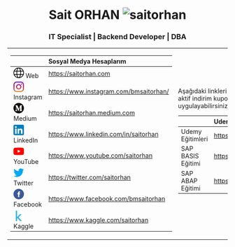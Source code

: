 <h1 align="center">Sait ORHAN <img src="https://komarev.com/ghpvc/?username=saitorhan" alt="saitorhan" /> </h1>
<h3 align="center">IT Specialist | Backend Developer | DBA</h3>

<table>
  <tr>
    <td>
            

|          |         Sosyal Medya Hesaplarım                              |
| -------- |:--------------------------------------|
| ![alt text](https://github.com/saitorhan/saitorhan/blob/master/Media/web.png "Sait ORHAN") Web      | https://saitorhan.com                 |
| ![alt text](https://github.com/saitorhan/saitorhan/blob/master/Media/instagram.png "Sait ORHAN") Instagram      | https://www.instagram.com/bmsaitorhan/                 |
| ![alt text](https://github.com/saitorhan/saitorhan/blob/master/Media/mediumico.png "Sait ORHAN") Medium   | https://saitorhan.medium.com         |
| ![alt text](https://github.com/saitorhan/saitorhan/blob/master/Media/linkedinico.png "Sait ORHAN") LinkedIn | https://www.linkedin.com/in/saitorhan |
| ![alt text](https://github.com/saitorhan/saitorhan/blob/master/Media/youtube.png "Sait ORHAN") YouTube  | https://www.youtube.com/saitorhan     |
| ![alt text](https://github.com/saitorhan/saitorhan/blob/master/Media/twitter.png "Sait ORHAN") Twitter  | https://twitter.com/saitorhan         |
| ![alt text](https://github.com/saitorhan/saitorhan/blob/master/Media/facebook.png "Sait ORHAN") Facebook | https://www.facebook.com/bmsaitorhan  |
| ![alt text](https://github.com/saitorhan/saitorhan/blob/master/Media/kaggle.png "Sait ORHAN") Kaggle | https://www.kaggle.com/saitorhan  |


    
  <td>
  Aşağıdaki linkleri kullanarak kurslara varsa aktif indirim kuponlarını otomatik olarak uygulayabilirsiniz.
  
    
|          |         Udemy Kurslarım                        |
| -------- |:--------------------------------------|
| Udemy Eğitimleri      | https://saitorhan.com/udemy         |
| SAP BASIS Eğitimi      | https://saitorhan.com/basis.php         |
| SAP ABAP Eğitimi      | https://saitorhan.com/abap.php         |


</td>
</tr>

  
</table>
